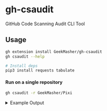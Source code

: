 # gh-csaudit

GitHub Code Scanning Audit CLI Tool

## Usage

```bash
gh extension install GeekMasher/gh-csaudit
gh csaudit --help

# Install deps
pip3 install requests tabulate
```

#### Run on a single repository

```bash
gh csaudit -r GeekMasher/Pixi
```

<details>
<summary>Example Output</summary>
<p> 

<pre>

 _____  _____  ___            _ _ _
/  __ \/  ___|/ _ \          | (_) |
| /  \/\ `--./ /_\ \_   _  __| |_| |_
| |     `--. \  _  | | | |/ _` | | __|
| \__/\/\__/ / | | | |_| | (_| | | |_
 \____/\____/\_| |_/\__,_|\__,_|_|\__|   v0.1.0

        Build by GitHub Field Security Specialist Team

================================================================

Tool                       Version                                         Datetime
-------------------------  ----------------------------------------------  --------------------
CodeQL                     2.7.3                                           2022-01-23T06:08:36Z
codeql/javascript-queries  0.0.5+ddd4ccbb4b39adf3c2427088f4876432202c4eaa

Rule Name / ID                                     Rule Description                                                            Rule Priority
-------------------------------------------------  --------------------------------------------------------------------------  ---------------
js/angular/disabling-sce                           Disabling SCE                                                               warning
js/angular/double-compilation                      Double compilation                                                          warning
js/angular/insecure-url-whitelist                  Insecure URL whitelist                                                      warning
js/bad-code-sanitization                           Improper code sanitization                                                  error
js/bad-tag-filter                                  Bad HTML filtering regexp                                                   warning
js/biased-cryptographic-random                     Creating biased random numbers from a cryptographically secure source.      warning
js/build-artifact-leak                             Storage of sensitive information in build artifact                          error
js/clear-text-cookie                               Clear text transmission of sensitive cookie                                 warning
js/clear-text-logging                              Clear-text logging of sensitive information                                 error
js/clear-text-storage-of-sensitive-data            Clear text storage of sensitive information                                 error
js/client-exposed-cookie                           Sensitive server cookie exposed to the client                               warning
js/client-side-unvalidated-url-redirection         Client-side URL redirect                                                    error
js/code-injection                                  Code injection                                                              error
js/command-line-injection                          Uncontrolled command line                                                   error
js/cors-misconfiguration-for-credentials           CORS misconfiguration for credentials transfer                              error
js/cross-window-information-leak                   Cross-window communication with unrestricted target origin                  error
js/disabling-certificate-validation                Disabling certificate validation                                            error
js/disabling-electron-websecurity                  Disabling Electron webSecurity                                              error
js/double-escaping                                 Double escaping or unescaping                                               warning
js/enabling-electron-insecure-content              Enabling Electron allowRunningInsecureContent                               error
js/exposure-of-private-files                       Exposure of private files                                                   warning
js/file-access-to-http                             File data in outbound network request                                       warning
js/hardcoded-credentials                           Hard-coded credentials                                                      warning
js/hardcoded-data-interpreted-as-code              Hard-coded data interpreted as code                                         error
js/host-header-forgery-in-email-generation         Host header poisoning in email generation                                   error
js/html-constructed-from-input                     Unsafe HTML constructed from library input                                  error
js/http-to-file-access                             Network data written to file                                                warning
js/identity-replacement                            Replacement of a substring with itself                                      warning
js/incomplete-hostname-regexp                      Incomplete regular expression for hostnames                                 warning
js/incomplete-html-attribute-sanitization          Incomplete HTML attribute sanitization                                      warning
js/incomplete-multi-character-sanitization         Incomplete multi-character sanitization                                     warning
js/incomplete-sanitization                         Incomplete string escaping or encoding                                      warning
js/incomplete-url-scheme-check                     Incomplete URL scheme check                                                 warning
js/incomplete-url-substring-sanitization           Incomplete URL substring sanitization                                       warning
js/incorrect-suffix-check                          Incorrect suffix check                                                      error
js/indirect-command-line-injection                 Indirect uncontrolled command line                                          warning
js/insecure-download                               Download of sensitive file through insecure connection                      error
js/insecure-randomness                             Insecure randomness                                                         warning
js/insufficient-key-size                           Use of a weak cryptographic key                                             warning
js/insufficient-password-hash                      Use of password hash with insufficient computational effort                 warning
js/log-injection                                   Log injection                                                               error
js/loop-bound-injection                            Loop bound injection                                                        warning
js/missing-rate-limiting                           Missing rate limiting                                                       error
js/missing-token-validation                        Missing CSRF middleware                                                     error
js/password-in-configuration-file                  Password in configuration file                                              warning
js/path-injection                                  Uncontrolled data used in path expression                                   error
js/polynomial-redos                                Polynomial regular expression used on uncontrolled data                     warning
js/prototype-polluting-assignment                  Prototype-polluting assignment                                              warning
js/prototype-pollution                             Prototype-polluting merge call                                              error
js/prototype-pollution-utility                     Prototype-polluting function                                                warning
js/redos                                           Inefficient regular expression                                              error
js/reflected-xss                                   Reflected cross-site scripting                                              error
js/regex-injection                                 Regular expression injection                                                error
js/regex/missing-regexp-anchor                     Missing regular expression anchor                                           warning
js/remote-property-injection                       Remote property injection                                                   warning
js/request-forgery                                 Uncontrolled data used in network request                                   error
js/resource-exhaustion-from-deep-object-traversal  Resources exhaustion from deep object traversal                             warning
js/sensitive-get-query                             Sensitive data read from GET request                                        warning
js/server-crash                                    Server crash                                                                warning
js/server-side-unvalidated-url-redirection         Server-side URL redirect                                                    warning
js/session-fixation                                Failure to abandon session                                                  warning
js/shell-command-constructed-from-input            Unsafe shell command constructed from library input                         error
js/shell-command-injection-from-environment        Shell command built from environment values                                 warning
js/sql-injection                                   Database query built from user-controlled sources                           error
js/stack-trace-exposure                            Information exposure through a stack trace                                  warning
js/stored-xss                                      Stored cross-site scripting                                                 error
js/summary/lines-of-code                           Total lines of JavaScript and TypeScript code in the database               warning
js/summary/lines-of-user-code                      Total lines of user written JavaScript and TypeScript code in the database  warning
js/tainted-format-string                           Use of externally-controlled format string                                  warning
js/template-object-injection                       Template Object Injection                                                   error
js/type-confusion-through-parameter-tampering      Type confusion through parameter tampering                                  error
js/unnecessary-use-of-cat                          Unnecessary use of `cat` process                                            error
js/unsafe-deserialization                          Deserialization of user-controlled data                                     warning
js/unsafe-dynamic-method-access                    Unsafe dynamic method access                                                error
js/unsafe-external-link                            Potentially unsafe external link                                            warning
js/unsafe-html-expansion                           Unsafe expansion of self-closing HTML tag                                   warning
js/unsafe-jquery-plugin                            Unsafe jQuery plugin                                                        warning
js/unvalidated-dynamic-method-call                 Unvalidated dynamic method call                                             warning
js/useless-regexp-character-escape                 Useless regular-expression character escape                                 error
js/user-controlled-bypass                          User-controlled bypass of security check                                    error
js/weak-cryptographic-algorithm                    Use of a broken or weak cryptographic algorithm                             warning
js/xml-bomb                                        XML internal entity expansion                                               warning
js/xpath-injection                                 XPath injection                                                             error
js/xss                                             Client-side cross-site scripting                                            error
js/xss-through-dom                                 DOM text reinterpreted as HTML                                              warning
js/xss-through-exception                           Exception text reinterpreted as HTML                                        warning
js/xxe                                             XML external entity expansion                                               error
js/zipslip                                         Arbitrary file write during zip extraction ("Zip Slip")                     error

================================================================

Completed
</pre>

</p>
</details>
